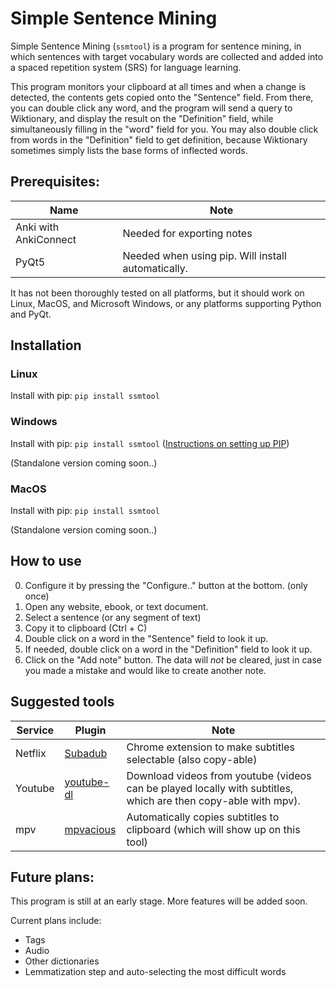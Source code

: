 # Simple Sentence Mining
Simple Sentence Mining (`ssmtool`) is a program for sentence mining, in which sentences with target vocabulary words are collected and added into a spaced repetition system (SRS) for language learning.

This program monitors your clipboard at all times and when a change is detected, the contents gets copied onto the "Sentence" field. From there, you can double click any word, and the program will send a query to Wiktionary, and display the result on the "Definition" field, while simultaneously filling in the "word" field for you. You may also double click from words in the "Definition" field to get definition, because Wiktionary sometimes simply lists the base forms of inflected words.

## Prerequisites:

| Name | Note |
------ | ------
|Anki with AnkiConnect | Needed for exporting notes|
|PyQt5 | Needed when using pip. Will install automatically.|

It has not been thoroughly tested on all platforms, but it should work on Linux, MacOS, and Microsoft Windows, or any platforms supporting Python and PyQt.

## Installation
### Linux
Install with pip: `pip install ssmtool`
### Windows
Install with pip: `pip install ssmtool`
([Instructions on setting up PIP](https://nitratine.net/blog/post/how-to-setup-pythons-pip/))

(Standalone version coming soon..)
### MacOS
Install with pip: `pip install ssmtool`

(Standalone version coming soon..)
## How to use
0. Configure it by pressing the "Configure.." button at the bottom. (only once)
1. Open any website, ebook, or text document.
2. Select a sentence (or any segment of text)
3. Copy it to clipboard (Ctrl + C)
4. Double click on a word in the "Sentence" field to look it up.
5. If needed, double click on a word in the "Definition" field to look it up.
6. Click on the "Add note" button. The data will *not* be cleared, just in case you made a mistake and would like to create another note.

## Suggested tools
| Service | Plugin | Note |
--------- | ------ | ------
| Netflix | [Subadub](https://chrome.google.com/webstore/detail/subadub/jamiekdimmhnnemaaimmdahnahfmfdfk) | Chrome extension to make subtitles selectable (also copy-able) |
| Youtube  | [youtube-dl](https://github.com/ytdl-org/youtube-dl) | Download videos from youtube (videos can be played locally with subtitles, which are then copy-able with mpv). |
| mpv | [mpvacious](https://github.com/Ajatt-Tools/mpvacious) | Automatically copies subtitles to clipboard (which will show up on this tool) |


## Future plans:
This program is still at an early stage. More features will be added soon.

Current plans include:
- Tags
- Audio
- Other dictionaries
- Lemmatization step and auto-selecting the most difficult words
